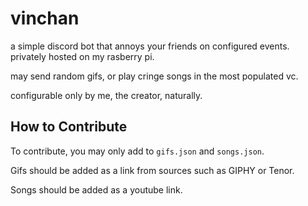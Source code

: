 # vinchan

a simple discord bot that annoys your friends on configured events. privately hosted on my rasberry pi. 

may send random gifs, or play cringe songs in the most populated vc.

configurable only by me, the creator, naturally.

## How to Contribute

To contribute, you may only add to `gifs.json` and `songs.json`.

Gifs should be added as a link from sources such as GIPHY or Tenor.

Songs should be added as a youtube link.

